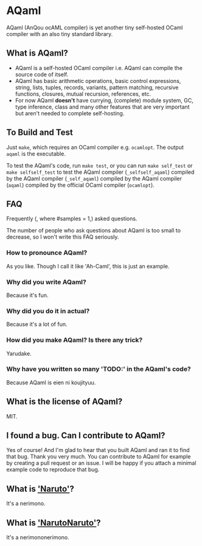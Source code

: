 # AQaml

AQaml (AnQou ocAML compiler) is yet another tiny self-hosted OCaml compiler
with an also tiny standard library.

## What is AQaml?

- AQaml is a self-hosted OCaml compiler i.e. AQaml can compile the source code of itself.
- AQaml has basic arithmetic operations, basic control expressions,
string, lists, tuples, records, variants, pattern matching,
recursive functions, closures, mutual recursion, references, etc.
- For now AQaml **doesn't** have currying, (complete) module system,
GC, type inference, class and many other features that are very important
but aren't needed to complete self-hosting.

## To Build and Test

Just `make`, which requires an OCaml compiler e.g. `ocamlopt`.
The output `aqaml` is the executable.

To test the AQaml's code, run `make test`,
or you can run `make self_test` or `make selfself_test`
to test the AQaml compiler (`_selfself_aqaml`)
compiled by the AQaml compiler (`_self_aqaml`)
compiled by the AQaml compiler (`aqaml`)
compiled by the official OCaml compiler (`ocamlopt`).

## FAQ

Frequently (, where #samples = 1,) asked questions.

The number of people who ask questions about AQaml is too small to decrease,
so I won't write this FAQ seriously.

### How to pronounce AQaml?

As you like. Though I call it like 'Ah-Caml', this is just an example.

### Why did you write AQaml?

Because it's fun.

### Why did you do it in actual?

Because it's a lot of fun.

### How did you make AQaml? Is there any trick?

Yarudake.

### Why have you written so many 'TODO:' in the AQaml's code?

Because AQaml is eien ni koujityuu.

## What is the license of AQaml?

MIT.

## I found a bug. Can I contribute to AQaml?

Yes of course! And I'm glad to hear that you built AQaml and ran it to find that bug.
Thank you very much. You can contribute to AQaml for example
by creating a pull request or an issue. I will be happy if
you attach a minimal example code to reproduce that bug.

## What is ['Naruto'](https://github.com/ushitora-anqou/aqaml/blob/911ae591e29d3ca10733b44fbabb442dd80b2dc0/main.ml#L199)?

It's a nerimono.

## What is ['NarutoNaruto'](https://github.com/ushitora-anqou/aqaml/blob/911ae591e29d3ca10733b44fbabb442dd80b2dc0/main.ml#L215)?

It's a nerimononerimono.

